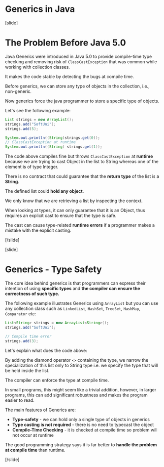 # Generics in Java

[slide]

# The Problem Before Java 5.0

Java Generics were introduced in Java 5.0 to provide compile-time type checking and removing risk of `ClassCastException` that was common while working with collection classes.

It makes the code stable by detecting the bugs at compile time.

Before generics, we can store any type of objects in the collection, i.e., non-generic. 

Now generics force the java programmer to store a specific type of objects.

Let's see the following example:

```java live
List strings = new ArrayList();
strings.add("SoftUni");
strings.add(5);

System.out.println((String)strings.get(0));
// ClassCastException at runtime
System.out.println((String) strings.get(1));
```

The code above compiles fine but throws `ClassCastException` at **runtime** because we are trying to cast Object in the list to String whereas one of the element is of type Integer.

There is no contract that could guarantee that the **return type** of the list is a **String**. 

The defined list could **hold any object**. 

We only know that we are retrieving a list by inspecting the context. 

When looking at types, it can only guarantee that it is an Object, thus requires an explicit cast to ensure that the type is safe.

The cast can cause type-related **runtime errors** if a programmer makes a mistake with the explicit casting.


[/slide]

[slide]

# Generics - Type Safety

The core idea behind generics is that programmers can express their intention of using **specific types** and **the compiler can ensure the correctness of such type.**

The following example illustrates Generics using `ArrayList` but you can use any collection class such as `LinkedList`, `HashSet`, `TreeSet`, `HashMap`, `Comparator` etc:

```java
List<String> strings = new ArrayList<String>();
strings.add("SoftUni");

// Compile time error
strings.add(3); 
```
Let's explain what does the code above:

By adding the diamond operator `<>` containing the type, we narrow the specialization of this list only to String type i.e. we specify the type that will be held inside the list. 

The compiler can enforce the type at compile time.

In small programs, this might seem like a trivial addition, however, in larger programs, this can add significant robustness and makes the program easier to read.

The main features of Generics are:

- **Type-safety** - we can hold only a single type of objects in generics
- **Type casting is not required** - there is no need to typecast the object
- **Compile-Time Checking** - it is checked at compile time so problem will not occur at runtime

The good programming strategy says it is far better to **handle the problem at compile time** than runtime.

[/slide]